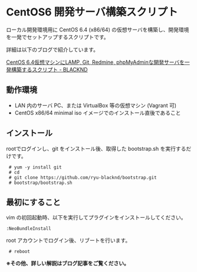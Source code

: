# CentOS6 開発サーバ構築スクリプト

ローカル開発環境用に CentOS 6.4 (x86/64) の仮想サーバを構築し、開発環境を一発でセットアップするスクリプトです。

詳細は以下のブログで紹介しています。

[CentOS 6.4仮想マシンにLAMP, Git, Redmine, phpMyAdminな開発サーバを一発構築するスクリプト - BLACKND](http://blacknd.com/linux-server/centos-development-server-bootstrap-script/)

## 動作環境

- LAN 内のサーバ PC、または VirtualBox 等の仮想マシン (Vagrant 可)
- CentOS x86/64 minimal iso イメージでのインストール直後であること

## インストール

rootでログインし、git をインストール後、取得した bootstrap.sh を実行するだけです。

~~~~
 # yum -y install git
 # cd
 # git clone https://github.com/ryu-blacknd/bootstrap.git
 # bootstrap/bootstrap.sh
~~~~

## 最初にすること

vim の初回起動時、以下を実行してプラグインをインストールしてください。

~~~~
:NeoBundleInstall
~~~~

root アカウントでログイン後、リブートを行います。

~~~~
 # reboot
~~~~

__※その他、詳しい解説はブログ記事をご覧ください。__

